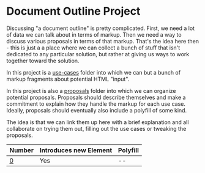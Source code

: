 # Document Outline Project
Discussing "a document outline" is pretty complicated.  First, we need a lot of data we can talk about in terms of markup.  Then we need a way to discuss various proposals in terms of that markup.  That's the idea here then - this is just a a place where we can collect a bunch of stuff that isn't dedicated to any particular solution, but rather at giving us ways to work together toward the solution.

In this project is a [use-cases](use-cases) folder into which we can but a bunch of markup fragments about potential HTML "input".  

In this project is also a [proposals](proposals) folder into which we can organize potential proposals.  Proposals should describe themselves and make a commitment to explain how they handle the markup for each use case.  Ideally, proposals should eventually also include a polyfill of some kind.

The idea is that we can link them up here with a brief explanation and all collaborate on trying them out, filling out the use cases or tweaking the proposals.

| Number | Introduces new Element  | Polyfill      |
| ------------- | -------------  | ------------- |
| [0](proposals/0.md)  | Yes | -- |
